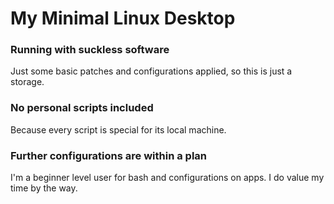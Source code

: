 # My Minimal Linux Desktop

### Running with suckless software
Just some basic patches and configurations applied, so this is just a storage.

### No personal scripts included
Because every script is special for its local machine.

### Further configurations are within a plan
I'm a beginner level user for bash and configurations on apps. I do value my time by the way.
